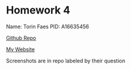 # Homework 4
Name: Torin Faes
PID: A16635456


[Github Repo](https://github.com/TorinFCSE/cse144-hw4) 

[My Website](https://boisterous-taiyaki-806bc6.netlify.app/)

Screenshots are in repo labeled by their question


